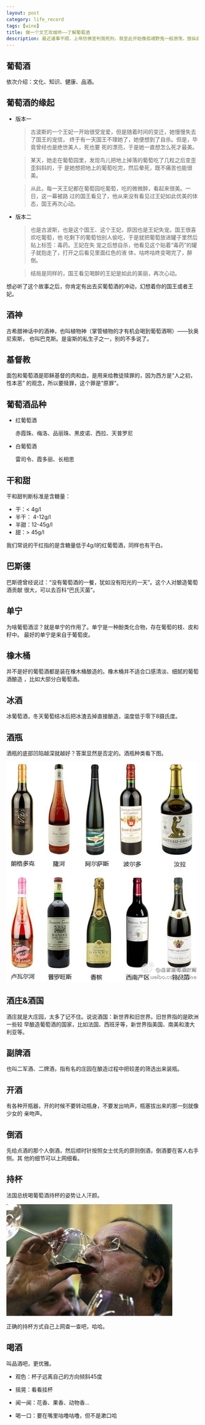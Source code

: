 ```yaml
---
layout: post
category: life_record
tags: [wine]
title: 做一个文艺攻城师——了解葡萄酒
description: 最近诸事不顺，上帝仿佛宣判我死刑，我至此开始像孤魂野鬼一般游荡，放纵自己任何想法和行动。今天去参加一个活动，说程序员去品葡萄酒是不是让人觉得逆天了，这几天在看《黑客与画家》，我想葡萄酒和代码不也是有相通之处吗？
---
```


## 葡萄酒

依次介绍：文化、知识、健康、品酒。

## 葡萄酒的缘起

- 版本一

    > 古波斯的一个王妃一开始很受宠爱，但是随着时间的变迁，她慢慢失去了国王的宠信，
    终于有一天国王不理她了，她便想到了自杀。但是，毕竟曾经也是绝世美人，死也要
    死的漂亮，于是她一直想怎么死才最美。

    > 某天，她走在葡萄园里，发现鸟儿把地上掉落的葡萄吃了几粒之后变歪歪斜斜的，于
    是她想把地上的葡萄吃完，然后晕死，既不痛苦也能很美。

    > 从此，每一天王妃都在葡萄园吃葡萄，吃的微微醉，看起来很美。一日，这一幕被路
    过的国王看见了，他从来没有看见过王妃如此优美的体态，国王再次心动。

- 版本二

    > 也是古波斯，也是这个国王、这个王妃，原因也是王妃失宠。国王很喜欢吃葡萄，他
    吃剩下的葡萄怕别人偷吃，于是就把葡萄放进罐子里然后贴上标签：毒药。王妃在失
    宠之后想自杀，他看见这个贴着“毒药”的罐子就抱走了，打开之后看见里面红色的液
    体，咕咚咕咚变喝完了，醉倒。

    > 结局是同样的，国王看见喝醉的王妃是如此的美丽，再次心动。

想必听了这个故事之后，你肯定有出去买葡萄酒的冲动，幻想着你的国王或者王妃。

## 酒神

古希腊神话中的酒神，也叫植物神（掌管植物的才有机会喝到葡萄酒啊）——狄奥尼索斯，
也叫巴克斯。是宙斯的私生子之一，别的不多说了。

## 基督教

面包和葡萄酒是耶稣基督的肉和血，是用来给教徒赎罪的，因为西方是“人之初，性本恶”
的观念，所以要赎罪，这个罪是“原罪”。

## 葡萄酒品种

- 红葡萄酒

    赤霞珠、梅洛、品丽珠、黑皮诺、西拉、天普罗尼

- 白葡萄酒

    雷司令、霞多丽、长相思

## 干和甜

干和甜判断标准是含糖量：

- 干：< 4g/l
- 半干： 4-12g/l
- 半甜：12-45g/l
- 甜：> 45g/l

我们常说的干红指的是含糖量低于4g/l的红葡萄酒，同样也有干白。

## 巴斯德

巴斯德曾经说过：“没有葡萄酒的一餐，犹如没有阳光的一天”。这个人对酿造葡萄酒贡献
很大，可以去百科“巴氏灭菌”。

## 单宁

为啥葡萄酒涩？就是单宁的作用了。单宁是一种酚类化合物，存在葡萄的枝、皮和籽中。
最好的单宁是来自于葡萄皮。

## 橡木桶

并不是好的葡萄酒都是装在橡木桶酿造的。橡木桶并不适合口感清淡、细腻的葡萄酒酿造
，比如大部分白葡萄酒。

## 冰酒

冰葡萄酒，冬天葡萄结冰后把冰渣去掉直接酿造，温度低于零下8摄氏度。

## 酒瓶

酒瓶的底部凹陷越深就越好？答案显然是否定的。酒瓶种类看下图。

![Alt wine-bottle](/upload/2013/06/wine-bottle.jpg)

## 酒庄&酒国

酒庄就是大庄园，太多了记不住。说说酒国：新世界和旧世界。旧世界指的是欧洲一些较
早酿造葡萄酒的国家，比如法国、西班牙等，新世界指美国、南美和澳大利亚等。

## 副牌酒

也叫二军酒、二牌酒，指有名的庄园在酿造过程中把较差的筛选出来装瓶。

## 开酒

有各种开瓶器，开的时候不要转动瓶身，不要发出响声，瓶塞拔出来的那一刻就像少女的
亲吻声。

## 倒酒

先给点酒的那个人倒酒，然后顺时针按照女士优先的原则倒酒，倒酒要在客人右手侧。其
他的细节可以上网细看。

## 持杯

法国总统喝葡萄酒持杯的姿势让人汗颜。

![Alt france-president](/upload/2013/06/france-president.jpg)

正确的持杯方式自己上网查一查吧，哈哈。

## 喝酒

叫品酒吧，更优雅。

- 观色：杯子远离自己的方向倾斜45度

- 摇晃：看看挂杯

- 闻一闻：花香、果香、动物香...

- 喝一口：要在嘴里咕噜咕噜，但不是漱口哈
